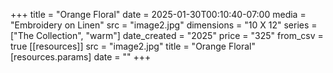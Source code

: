 +++
title = "Orange Floral"
date = 2025-01-30T00:10:40-07:00
media = "Embroidery on Linen"
src = "image2.jpg"
dimensions = "10 X 12"
series = ["The Collection", "warm"]
date_created = "2025"
price = "325"
from_csv = true
[[resources]]
  src = "image2.jpg"
  title = "Orange Floral"
  [resources.params]
  date = ""
+++